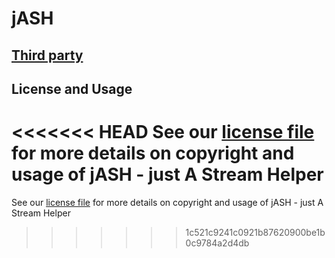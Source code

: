 # jASH

## [Third party](https://github.com/WireframeZ/jASH/tree/master/src/ThirdParty)


## License and Usage

<<<<<<< HEAD
See our [license file](https://github.com/WireframeZ/jASH/blob/master/License.md) for more details on copyright and usage of jASH - just A Stream Helper
=======
See our [license file](https://github.com/WireframeZ/jASH/blob/master/License.md) for more details on copyright and usage of jASH - just A Stream Helper
>>>>>>> 1c521c9241c0921b87620900be1b0c9784a2d4db

